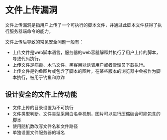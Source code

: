 # 文件上传漏洞

文件上传漏洞是指用户上传了一个可执行的脚本文件，并通过此脚本文件获得了执行服务器端命令的能力。

文件上传后导致的常见安全问题一般有：

* 上传文件是web脚本语言，服务器的web容器解释并执行了用户上传的脚本，导致代码执行。
* 上传文件是病毒、木马文件，黑客用以诱骗用户或者管理员下载执行。
* 上传文件是钓鱼图片或包含了脚本的图片，在某些版本的浏览器中会被作为脚本执行，被用于钓鱼和欺诈

## 设计安全的文件上传功能

* 文件上传的目录设置为不可执行
* 文件类型判断。文件类型采用白名单机制，图片可以进行压缩破会可能包含的脚本
* 使用随机数改写文件名和文件路径
* 单独设置文件服务器的域名
